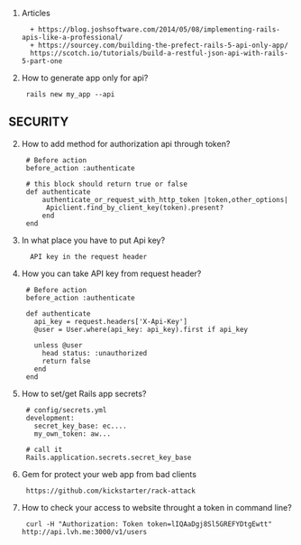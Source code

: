 1. Articles
    
         + https://blog.joshsoftware.com/2014/05/08/implementing-rails-apis-like-a-professional/
         + https://sourcey.com/building-the-prefect-rails-5-api-only-app/
         https://scotch.io/tutorials/build-a-restful-json-api-with-rails-5-part-one
         
2. How to generate app only for api?
        
        rails new my_app --api
         
## SECURITY
2. How to add method for authorization api through token?
        
        # Before action 
        before_action :authenticate
        
        # this block should return true or false
        def authenticate
            authenticate_or_request_with_http_token |token,other_options|
             Apiclient.find_by_client_key(token).present?
            end
        end
        
3. In what place you have to put Api key?
        
         API key in the request header 
4. How you can take API key from request header?
        
        # Before action 
        before_action :authenticate 
        
        def authenticate
          api_key = request.headers['X-Api-Key']
          @user = User.where(api_key: api_key).first if api_key

          unless @user
            head status: :unauthorized
            return false
          end
        end
5. How to set/get Rails app secrets?
        
        # config/secrets.yml
        development:
          secret_key_base: ec....
          my_own_token: aw...
        
        # call it
        Rails.application.secrets.secret_key_base
6. Gem for protect your web app from bad clients
        
        https://github.com/kickstarter/rack-attack
7. How to check your access to website throught a token in command line?
        
        curl -H "Authorization: Token token=lIQAaDgj8Sl5GREFYDtgEwtt" http://api.lvh.me:3000/v1/users
